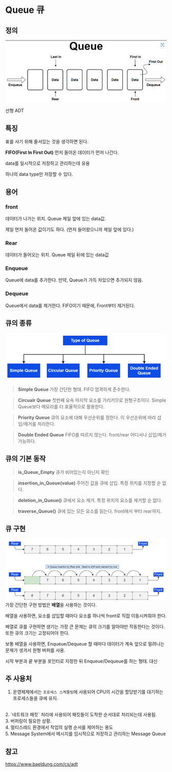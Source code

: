 # Queue 큐

## 정의
![queue](../../../images/Cs/queue.png)

선형 ADT

## 특징
표를 사기 위해 줄서있는 것을 생각하면 된다.

**FIFO(First In First Out)**
먼저 들어온 데이터가 먼저 나간다.

data를 일시적으로 저장하고 관리하는데 유용

하나의 data type만 저장할 수 있다.

## 용어

### front
데이터가 나가는 위치.
Queue 제일 앞에 있는 data값.

제일 먼저 들어온 값이기도 하다. (먼저 들어왔으니까 제일 앞에 있다.)

### Rear
데이터가 들어오는 위치.
Queue 제일 뒤에 있는 data값

### Enqueue 
Queue에 data를 추가한다. 
만약, Queue가 가득 차있으면 추가되지 않음.

### Dequeue
Queue에서 data를 제거한다.
FIFO이기 때문에, Front부터 제거된다.

## 큐의 종류
![typeofqueue](../../../images/Cs/queuetype.png)

> **Simple Queue**
가장 간단한 형태. FIFO 엄격하게 준수한다.

> **Circualr Queue**
첫번째 요속 마지막 요소를 가리키므로 원형구조이다. Simple Queue보다 메모리를 더 효율적으로 활용한다.

> **Priority Queue**
큐의 요소에 대해 우선순위를 정한다. 이 우선순위에 따라 삽입/제거를 처리한다.

> **Double Ended Queue**
FIFO를 따르지 않는다. front/rear 어디서나 삽입/제거 가능하다.

## 큐의 기본 동작
> **is_Queue_Empty**
큐가 비어있는지 아닌지 확인

> **insertion_in_Queue(value)**
주어진 값을 큐에 삽입. 특정 위치를 지정할 순 없다.

> **deletion_in_Queue()**
큐에서 요소 제거. 특정 위치의 요소를 제거할 순 없다.

> **traverse_Queue()**
큐에 있는 모든 요소를 읽는다. front에서 부터 rear까지.

## 큐 구현
![arrayqueue](../../../images/Cs/arrayqueue.png)
가장 간단한 구현 방법은 **배열**을 사용하는 것이다.

배열을 사용하면, 요소를 삽입할 때마다 요소를 하나씩 front로 직접 이동시켜줘야 한다.

배열로 큐를 구현하면 생기는 가장 큰 문제는 큐의 크기를 알아야만 작동한다는 것이다. 또한 큐의 크기는 고정되어야 한다.

보통 배열을 사용하면, Enqueue/Dequeue 할 때마다 데이터가 계속 앞으로 밀려나는 문제가 생겨서 원형 버퍼를 사용.

시작 부분과 끝 부분을 포인터로 지정한 뒤 Enqueue/Dequeue를 하는 형태. 대신 

## 주 사용처
1. 운영체제에서는 `프로세스 스케줄링`에 사용되어 CPU의 시간을 할당받기를 대기하는 프로세스들을 큐에 유지.
</br>
2. `네트워크 패킷` 처리에 사용되어 패킷들이 도착한 순서대로 처리되는데 사용됨.
</br>
3. 버퍼링이 필요한 상황.
</br>
4. 멀티스레드 환경에서 작업의 실행 순서를 제어하는 용도
</br>
5. Message System에서 메시지를 임시적으로 저장하고 관리하는 Message Queue


## 참고
https://www.baeldung.com/cs/adt